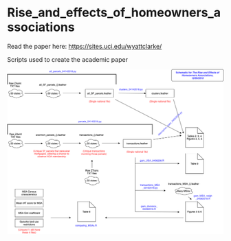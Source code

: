 # Rise_and_effects_of_homeowners_associations
Read the paper here: https://sites.uci.edu/wyattclarke/

Scripts used to create the academic paper

![How the scripts fit together](https://github.com/wyattclarke/Rise_and_effects_of_homeowners_associations/blob/master/Schematic_12052018.png)

